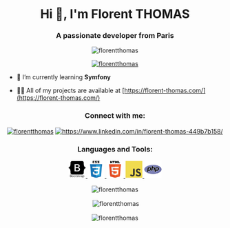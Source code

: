 <h1 align="center">Hi 👋, I'm Florent THOMAS</h1>
<h3 align="center">A passionate developer from Paris</h3>

<p align="center"> <img src="https://komarev.com/ghpvc/?username=florentthomas&label=Profile%20views&color=0e75b6&style=flat" alt="florentthomas" /> </p>

<p align="center"> <a href="https://github.com/ryo-ma/github-profile-trophy"><img src="https://github-profile-trophy.vercel.app/?username=florentthomas&theme=radical" alt="florentthomas" /></a> </p>

- 🌱 I’m currently learning **Symfony**

- 👨‍💻 All of my projects are available at [https://florent-thomas.com/](https://florent-thomas.com/)

<h3 align="center">Connect with me:</h3>
<p align="center">
<a href="https://codepen.io/florentthomas" target="blank"><img align="center" src="https://raw.githubusercontent.com/rahuldkjain/github-profile-readme-generator/master/src/images/icons/Social/codepen.svg" alt="florentthomas" height="30" width="40" /></a>
<a href="https://linkedin.com/in/florent-thomas-449b7b158/" target="blank"><img align="center" src="https://raw.githubusercontent.com/rahuldkjain/github-profile-readme-generator/master/src/images/icons/Social/linked-in-alt.svg" alt="https://www.linkedin.com/in/florent-thomas-449b7b158/" height="30" width="40" /></a>
</p>

<h3 align="center">Languages and Tools:</h3>
<p align="center"> <a href="https://getbootstrap.com" target="_blank" rel="noreferrer"> <img src="https://raw.githubusercontent.com/devicons/devicon/master/icons/bootstrap/bootstrap-plain-wordmark.svg" alt="bootstrap" width="40" height="40"/> </a> <a href="https://www.w3schools.com/css/" target="_blank" rel="noreferrer"> <img src="https://raw.githubusercontent.com/devicons/devicon/master/icons/css3/css3-original-wordmark.svg" alt="css3" width="40" height="40"/> </a> <a href="https://www.w3.org/html/" target="_blank" rel="noreferrer"> <img src="https://raw.githubusercontent.com/devicons/devicon/master/icons/html5/html5-original-wordmark.svg" alt="html5" width="40" height="40"/> </a> <a href="https://developer.mozilla.org/en-US/docs/Web/JavaScript" target="_blank" rel="noreferrer"> <img src="https://raw.githubusercontent.com/devicons/devicon/master/icons/javascript/javascript-original.svg" alt="javascript" width="40" height="40"/> </a><a href="https://www.php.net" target="_blank" rel="noreferrer"> <img src="https://raw.githubusercontent.com/devicons/devicon/master/icons/php/php-original.svg" alt="php" width="40" height="40"/> </a> </p>

<p align="center"><img align="center" src="https://github-readme-stats.vercel.app/api/top-langs?username=florentthomas&show_icons=true&locale=en&layout=compact&theme=radical" alt="florentthomas" /></p>

<p align="center">&nbsp;<img align="center" src="https://github-readme-stats.vercel.app/api?username=florentthomas&show_icons=true&locale=en&theme=radical" alt="florentthomas" /></p>

<p align="center"><img align="center" src="https://github-readme-streak-stats.herokuapp.com/?user=florentthomas&theme=radical" alt="florentthomas" /></p>

